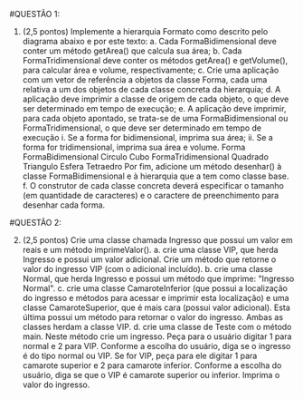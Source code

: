 #QUESTÃO 1: 
1. (2,5 pontos) Implemente a hierarquia Formato como descrito pelo diagrama abaixo e por este texto: a. Cada FormaBidimensional deve conter um método getArea() que calcula sua área; b. Cada FormaTridimensional deve conter os métodos getArea() e getVolume(), para calcular área e volume, respectivamente; c. Crie uma aplicação com um vetor de referência a objetos da classe Forma, cada uma relativa a um dos objetos de cada classe concreta da hierarquia; d. A aplicação deve imprimir a classe de origem de cada objeto, o que deve ser determinado em tempo de execução; e. A aplicação deve imprimir, para cada objeto apontado, se trata-se de uma FormaBidimensional ou FormaTridimensional, o que deve ser determinado em tempo de execução i. Se a forma for bidimensional, imprima sua área; ii. Se a forma for tridimensional, imprima sua área e volume. Forma FormaBidimensional Circulo Cubo FormaTridimensional Quadrado Triangulo Esfera Tetraedro Por fim, adicione um método desenhar() à classe FormaBidimensional e à hierarquia que a tem como classe base. f. O construtor de cada classe concreta deverá especificar o tamanho (em quantidade de caracteres) e o caractere de preenchimento para desenhar cada forma.

#QUESTÃO 2:

2. (2,5 pontos) Crie uma classe chamada Ingresso que possui um valor em reais e um método imprimeValor(). a. crie uma classe VIP, que herda Ingresso e possui um valor adicional. Crie um método que retorne o valor do ingresso VIP (com o adicional incluído). b. crie uma classe Normal, que herda Ingresso e possui um método que imprime: "Ingresso Normal". c. crie uma classe CamaroteInferior (que possui a localização do ingresso e métodos para acessar e imprimir esta localização) e uma classe CamaroteSuperior, que é mais cara (possui valor adicional). Esta última possui um método para retornar o valor do ingresso. Ambas as classes herdam a classe VIP. d. crie uma classe de Teste com o método main. Neste método crie um ingresso. Peça para o usuário digitar 1 para normal e 2 para VIP. Conforme a escolha do usuário, diga se o ingresso é do tipo normal ou VIP. Se for VIP, peça para ele digitar 1 para camarote superior e 2 para camarote inferior. Conforme a escolha do usuário, diga se que o VIP é camarote superior ou inferior. Imprima o valor do ingresso.
